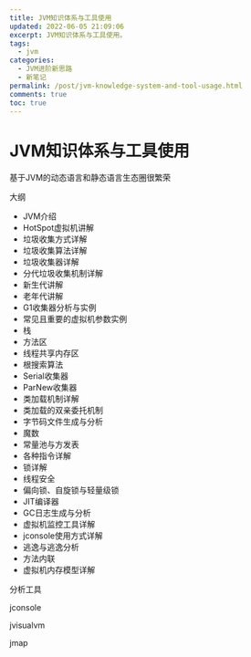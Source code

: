```yaml
---
title: JVM知识体系与工具使用
updated: 2022-06-05 21:09:06
excerpt: JVM知识体系与工具使用。
tags:
  - jvm
categories:
  - JVM进阶新思路
  - 新笔记
permalink: /post/jvm-knowledge-system-and-tool-usage.html
comments: true
toc: true
---
```

# JVM知识体系与工具使用

基于JVM的动态语言和静态语言生态圈很繁荣

大纲

* JVM介绍
* HotSpot虚拟机讲解
* 垃圾收集方式详解
* 垃圾收集算法详解
* 垃圾收集器详解
* 分代垃圾收集机制详解
* 新生代讲解
* 老年代讲解
* G1收集器分析与实例
* 常见且重要的虚拟机参数实例
* 栈
* 方法区
* 线程共享内存区
* 根搜索算法
* Serial收集器
* ParNew收集器
* 类加载机制详解
* 类加载的双亲委托机制
* 字节码文件生成与分析
* 魔数
* 常量池与方发表
* 各种指令详解
* 锁详解
* 线程安全
* 偏向锁、自旋锁与轻量级锁
* JIT编译器
* GC日志生成与分析
* 虚拟机监控工具详解
* jconsole使用方式详解
* 逃逸与逃逸分析
* 方法内联
* 虚拟机内存模型详解

分析工具

jconsole

jvisualvm

jmap